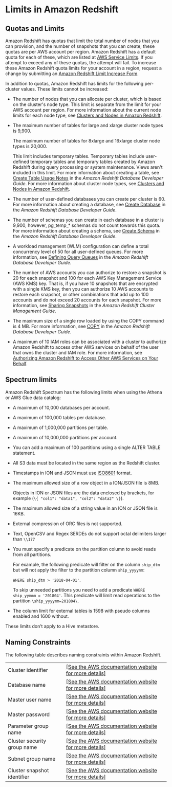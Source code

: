 # Limits in Amazon Redshift<a name="amazon-redshift-limits"></a>

## Quotas and Limits<a name="amazon-redshift-limits-quota"></a>

Amazon Redshift has quotas that limit the total number of nodes that you can provision, and the number of snapshots that you can create; these quotas are per AWS account per region\. Amazon Redshift has a default quota for each of these, which are listed at [AWS Service Limits](https://docs.aws.amazon.com/general/latest/gr/aws_service_limits.html#limits_redshift)\. If you attempt to exceed any of these quotas, the attempt will fail\. To increase these Amazon Redshift quota limits for your account in a region, request a change by submitting an [Amazon Redshift Limit Increase Form](https://console.aws.amazon.com/support/home#/case/create?issueType=service-limit-increase&limitType=service-code-redshift)\. 

In addition to quotas, Amazon Redshift has limits for the following per\-cluster values\. These limits cannot be increased:
+ The number of nodes that you can allocate per cluster, which is based on the cluster's node type\. This limit is separate from the limit for your AWS account per region\. For more information about the current node limits for each node type, see [Clusters and Nodes in Amazon Redshift](working-with-clusters.md#rs-about-clusters-and-nodes)\. 
+ The maximum number of tables for large and xlarge cluster node types is 9,900\. 

  The maximum number of tables for 8xlarge and 16xlarge cluster node types is 20,000\. 

  This limit includes temporary tables\. Temporary tables include user\-defined temporary tables and temporary tables created by Amazon Redshift during query processing or system maintenance\. Views aren't included in this limit\. For more information about creating a table, see [Create Table Usage Notes](https://docs.aws.amazon.com/redshift/latest/dg/r_CREATE_TABLE_usage.html) in the *Amazon Redshift Database Developer Guide*\. For more information about cluster node types, see [Clusters and Nodes in Amazon Redshift](working-with-clusters.md#rs-about-clusters-and-nodes)\.
+ The number of user\-defined databases you can create per cluster is 60\. For more information about creating a database, see [Create Database](https://docs.aws.amazon.com/redshift/latest/dg/r_CREATE_DATABASE.html) in the *Amazon Redshift Database Developer Guide*\.
+ The number of schemas you can create in each database in a cluster is 9,900, however, pg\_temp\_\* schemas do not count towards this quota\. For more information about creating a schema, see [Create Schema](https://docs.aws.amazon.com/redshift/latest/dg/r_CREATE_SCHEMA.html) in the *Amazon Redshift Database Developer Guide*\.
+ A workload management \(WLM\) configuration can define a total concurrency level of 50 for all user\-defined queues\. For more information, see [Defining Query Queues](https://docs.aws.amazon.com/redshift/latest/dg/cm-c-defining-query-queues.html) in the *Amazon Redshift Database Developer Guide*\.
+ The number of AWS accounts you can authorize to restore a snapshot is 20 for each snapshot and 100 for each AWS Key Management Service \(AWS KMS\) key\. That is, if you have 10 snapshots that are encrypted with a single KMS key, then you can authorize 10 AWS accounts to restore each snapshot, or other combinations that add up to 100 accounts and do not exceed 20 accounts for each snapshot\. For more information, see [Sharing Snapshots](working-with-snapshots.md#working-with-snapshot-share-snapshot) in the *Amazon Redshift Cluster Management Guide*\.
+ The maximum size of a single row loaded by using the COPY command is 4 MB\. For more information, see [COPY](https://docs.aws.amazon.com/redshift/latest/dg/r_COPY.html) in the *Amazon Redshift Database Developer Guide*\. 
+ A maximum of 10 IAM roles can be associated with a cluster to authorize Amazon Redshift to access other AWS services on behalf of the user that owns the cluster and IAM role\. For more information, see [Authorizing Amazon Redshift to Access Other AWS Services on Your Behalf](authorizing-redshift-service.md)\.

## Spectrum limits<a name="amazon-redshift-limits-spectrum"></a>

Amazon Redshift Spectrum has the following limits when using the Athena or AWS Glue data catalog:
+ A maximum of 10,000 databases per account\.
+ A maximum of 100,000 tables per database\.
+ A maximum of 1,000,000 partitions per table\.
+ A maximum of 10,000,000 partitions per account\.
+ You can add a maximum of 100 partitions using a single ALTER TABLE statement\.
+ All S3 data must be located in the same region as the Redshift cluster\. 
+ Timestamps in ION and JSON must use [ISO8601](https://www.iso.org/iso-8601-date-and-time-format.html) format\. 
+ The maximum allowed size of a row object in a ION/JSON file is 8MB\. 

  Objects in ION or JSON files are the data enclosed by brackets, for example \(`\{ "col1": "data1", "col2": "data2" \}`\)\.
+ The maximum allowed size of a string value in an ION or JSON file is 16KB\. 
+ External compression of ORC files is not supported\. 
+ Text, OpenCSV and Regex SERDEs do not support octal delimiters larger than `\\177` 
+ You must specify a predicate on the partition column to avoid reads from all partitions\. 

  For example, the following predicate will filter on the column `ship_dtm` but will not apply the filter to the partition column `ship_yyyymm`:

  `WHERE ship_dtm > '2018-04-01'`\.

  To skip unneeded partitions you need to add a predicate `WHERE ship_yymmm = '201804'`\. This predicate will limit read operations to the partition `\ship_yyyymm=201804\`\.
+ The column limit for external tables is 1598 with pseudo columns enabled and 1600 without\. 

These limits don’t apply to a Hive metastore\.

## Naming Constraints<a name="amazon-redshift-limits-naming"></a>

 The following table describes naming constraints within Amazon Redshift\. 


|  |  | 
| --- |--- |
| Cluster identifier |  [\[See the AWS documentation website for more details\]](http://docs.aws.amazon.com/redshift/latest/mgmt/amazon-redshift-limits.html)  | 
|  Database name  |  [\[See the AWS documentation website for more details\]](http://docs.aws.amazon.com/redshift/latest/mgmt/amazon-redshift-limits.html)  | 
|  Master user name  |  [\[See the AWS documentation website for more details\]](http://docs.aws.amazon.com/redshift/latest/mgmt/amazon-redshift-limits.html)  | 
|  Master password  |  [\[See the AWS documentation website for more details\]](http://docs.aws.amazon.com/redshift/latest/mgmt/amazon-redshift-limits.html)  | 
|  Parameter group name  |  [\[See the AWS documentation website for more details\]](http://docs.aws.amazon.com/redshift/latest/mgmt/amazon-redshift-limits.html)  | 
|  Cluster security group name  |  [\[See the AWS documentation website for more details\]](http://docs.aws.amazon.com/redshift/latest/mgmt/amazon-redshift-limits.html)  | 
|  Subnet group name  |  [\[See the AWS documentation website for more details\]](http://docs.aws.amazon.com/redshift/latest/mgmt/amazon-redshift-limits.html)  | 
|  Cluster snapshot identifier  |  [\[See the AWS documentation website for more details\]](http://docs.aws.amazon.com/redshift/latest/mgmt/amazon-redshift-limits.html)  | 